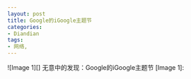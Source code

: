 ```yaml
---
layout: post
title: Google的iGoogle主题节
categories:
- Diandian
tags:
- 网络, 
---
```

!\[Image 1\]\[\] 无意中的发现：Google的iGoogle主题节 \[Image 1\]: